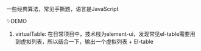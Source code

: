一些经典算法，常见手撕题，语言是JavaScript

✨DEMO
1. virtualTable: 在日常项目中，技术栈为element-ui，发现常见el-table需要用到虚拟列表，所以结合一下，输出一个虚拟列表 + El-table


